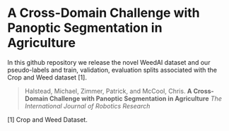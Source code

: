 # A Cross-Domain Challenge with Panoptic Segmentation in Agriculture

In this github repository we release the novel WeedAI dataset and our pseudo-labels and train, validation, evaluation splits associated with the Crop and Weed dataset [1].

> Halstead, Michael, Zimmer, Patrick, and McCool, Chris.
> **A Cross-Domain Challenge with Panoptic Segmentation in Agriculture**
> _The International Journal of Robotics Research_




[1] Crop and Weed Dataset.
